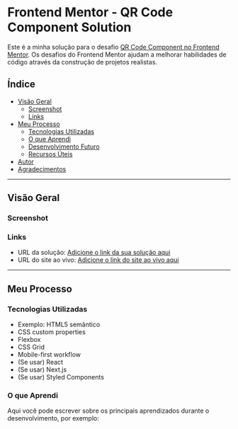 # Frontend Mentor - QR Code Component Solution

Este é a minha solução para o desafio [QR Code Component no Frontend Mentor](https://www.frontendmentor.io/challenges/qr-code-component-iux_sIO_H). Os desafios do Frontend Mentor ajudam a melhorar habilidades de código através da construção de projetos realistas.

## Índice

- [Visão Geral](#visão-geral)
  - [Screenshot](#screenshot)
  - [Links](#links)
- [Meu Processo](#meu-processo)
  - [Tecnologias Utilizadas](#tecnologias-utilizadas)
  - [O que Aprendi](#o-que-aprendi)
  - [Desenvolvimento Futuro](#desenvolvimento-futuro)
  - [Recursos Úteis](#recursos-úteis)
- [Autor](#autor)
- [Agradecimentos](#agradecimentos)

---

## Visão Geral

### Screenshot

<!--
Adicione uma imagem do seu projeto aqui. Exemplo:
![Screenshot do projeto](./screenshot.jpg)
-->

### Links

- URL da solução: [Adicione o link da sua solução aqui](https://your-solution-url.com)
- URL do site ao vivo: [Adicione o link do site ao vivo aqui](https://your-live-site-url.com)

---

## Meu Processo

### Tecnologias Utilizadas

- Exemplo: HTML5 semântico
- CSS custom properties
- Flexbox
- CSS Grid
- Mobile-first workflow
- (Se usar) React
- (Se usar) Next.js
- (Se usar) Styled Components

### O que Aprendi

Aqui você pode escrever sobre os principais aprendizados durante o desenvolvimento, por exemplo:
